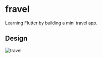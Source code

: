 # fravel

Learning Flutter by building a mini travel app.

## Design

![travel](https://cdn.dribbble.com/users/1474676/screenshots/6162682/awesome_travel_app_2_2x.png)